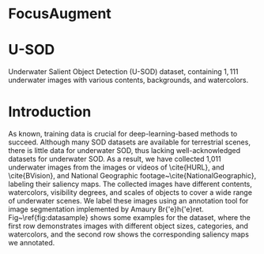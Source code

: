 # FocusAugment

# U-SOD

Underwater Salient Object Detection (U-SOD) dataset, containing $1,111$ underwater images with various contents, backgrounds, and watercolors. 

# Introduction
As known, training data is crucial for deep-learning-based methods to succeed. Although many SOD datasets are available for terrestrial scenes, there is little data for underwater SOD, thus lacking well-acknowledged datasets for underwater SOD. As a result, we have collected 1,011 underwater images from the images or videos of \cite{HURL}, and \cite{BVision}, and National Geographic footage~\cite{NationalGeographic}, labeling their saliency maps. The collected images have different contents, watercolors, visibility degrees, and scales of objects to cover a wide range of underwater scenes. We label these images using an annotation tool for image segmentation implemented by Amaury Br{\'e}h{\'e}ret. Fig~\ref{fig:datasample} shows some examples for the dataset, where the first row demonstrates images with different object sizes, categories, and watercolors, and the second row shows the corresponding saliency maps we annotated.
